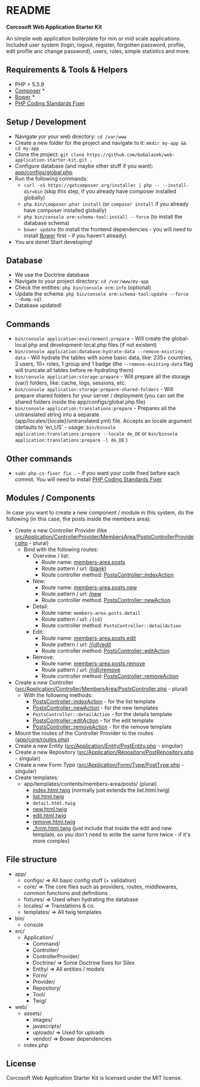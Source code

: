 README
======
**Corcosoft Web Application Starter Kit**

An simple web application boilerplate for min or mid scale applications. Included user system (login, logout, register, forgotten password, profile, edit profile anc change password), users, roles, simple statistics and more.

Requirements & Tools & Helpers
-------------------
* PHP > 5.3.9
* [Composer](https://getcomposer.org/) *
* [Bower](http://bower.io/) *
* [PHP Coding Standards Fixer](http://cs.sensiolabs.org/)

Setup / Development
-------------------
* Navigate yor your web directory: `cd /var/www`
* Create a new folder for the project and navigate to it: `mkdir my-app && cd my-app`
* Clone the project: `git clone https://github.com/bobalazek/web-application-starter-kit.git .`
* Configure database (and maybe other stuff if you want): [app/configs/global.php](https://github.com/bobalazek/web-application-starter-kit/blob/master/app/configs/global.php#L47)
* Run the following commands:
    * `curl -sS https://getcomposer.org/installer | php -- --install-dir=bin` (skip this step, if you already have composer installed globally)
    * `php bin/composer.phar install` (or `composer install` if you already have composer installed globally)
    * `php bin/console orm:schema-tool:install --force` (to install the database schema)
    * `bower update` (to install the frontend dependencies - you will need to install [Bower](http://bower.io/) first - if you haven't already)
* You are done! Start developing!

Database
-------------------
* We use the Doctrine database
* Navigate to your project directory: `cd /var/www/my-app`
* Check the entities: `php bin/console orm:info` (optional)
* Update the schema: `php bin/console orm:schema-tool:update --force --dump-sql`
* Database updated!

Commands
--------------------
* `bin/console application:environment:prepare` - Will create the global-local.php and development-local.php files (if not existent)
* `bin/console application:database:hydrate-data --remove-existing-data` - Will hydrate the tables with some basic data, like: 235+ countries, 2 users, 10+ roles, 1 group and 1 badge (the `--remove-existing-data` flag will truncate all tables before re-hydrating them)
* `bin/console application:storage:prepare` - Will prepare all the storage (var/) folders, like: cache, logs, sessions, etc.
* `bin/console application:storage:prepare-shared-folders` - Will prepare shared folders for your server / deployment (you can set the shared folders inside the app/configs/global.php file)
* `bin/console application:translations:prepare` - Prepares all the untranslated string into a separate (app/locales/{locale}/untranslated.yml) file. Accepts an locale argument (defaults to 'en_US' - usage: `bin/binsole application:translations:prepare --locale de_DE` or `bin/binsole application:translations:prepare -l de_DE` )

Other commands
----------------------
* `sudo php-cs-fixer fix .` - if you want your code fixed before each commit. You will need to install [PHP Coding Standards Fixer](http://cs.sensiolabs.org/)

Modules / Components
-------------------
In case you want to create a new component / module in this system, do the following (in this case, the posts inside the members area):

* Create a new Controller Provider (like [src/Application/ControllerProvider/MembersArea/PostsControllerProvider.php](https://github.com/bobalazek/web-application-starter-kit/blob/master/src/Application/ControllerProvider/MembersArea/PostsControllerProvider.php) - plural)
    * Bind with the following routes:
        * Overview / list:
            * Route name: [members-area.posts](https://github.com/bobalazek/web-application-starter-kit/blob/master/src/Application/ControllerProvider/MembersArea/PostsControllerProvider.php#L18)
            * Route pattern / url: [(blank)](https://github.com/bobalazek/web-application-starter-kit/blob/master/src/Application/ControllerProvider/MembersArea/PostsControllerProvider.php#L15)
            * Route controller method: [PostsController::indexAction](https://github.com/bobalazek/web-application-starter-kit/blob/master/src/Application/Controller/MembersArea/PostsController.php#L11)
        * New:
            * Route name: [members-area.posts.new](https://github.com/bobalazek/web-application-starter-kit/blob/master/src/Application/ControllerProvider/MembersArea/PostsControllerProvider.php#L24)
            * Route pattern / url: [/new](https://github.com/bobalazek/web-application-starter-kit/blob/master/src/Application/ControllerProvider/MembersArea/PostsControllerProvider.php#L21)
            * Route controller method: [PostsController::newAction](https://github.com/bobalazek/web-application-starter-kit/blob/master/src/Application/Controller/MembersArea/PostsController.php#L24)
        * Detail:
            * Route name: `members-area.posts.detail`
            * Route pattern / url: `/{id}`
            * Route controller method: `PostsController::detailAction`
        * Edit:
            * Route name: [members-area.posts.edit](https://github.com/bobalazek/web-application-starter-kit/blob/master/src/Application/ControllerProvider/MembersArea/PostsControllerProvider.php#L30)
            * Route pattern / url: [/{id}/edit](https://github.com/bobalazek/web-application-starter-kit/blob/master/src/Application/ControllerProvider/MembersArea/PostsControllerProvider.php#L27)
            * Route controller method: [PostsController::editAction](https://github.com/bobalazek/web-application-starter-kit/blob/master/src/Application/Controller/MembersArea/PostsController.php#L91)
        * Remove:
            * Route name: [members-area.posts.remove](https://github.com/bobalazek/web-application-starter-kit/blob/master/src/Application/ControllerProvider/MembersArea/PostsControllerProvider.php#L36)
            * Route pattern / url: [/{id}/remove](https://github.com/bobalazek/web-application-starter-kit/blob/master/src/Application/ControllerProvider/MembersArea/PostsControllerProvider.php#L33)
            * Route controller method: [PostsController::removeAction](https://github.com/bobalazek/web-application-starter-kit/blob/master/src/Application/Controller/MembersArea/PostsController.php#L156)
* Create a new Controller ([src/Application/Controller/MembersArea/PostsController.php](https://github.com/bobalazek/web-application-starter-kit/blob/master/src/Application/Controller/MembersArea/PostsController.php) - plural)
    * With the following methods:
        * [PostsController::indexAction](https://github.com/bobalazek/web-application-starter-kit/blob/master/src/Application/Controller/MembersArea/PostsController.php#L11) - for the list template
        * [PostsController::newAction](https://github.com/bobalazek/web-application-starter-kit/blob/master/src/Application/Controller/MembersArea/PostsController.php#L33) - for the new templates
        * `PostsController::detailAction` - for the details template
        * [PostsController::editAction](https://github.com/bobalazek/web-application-starter-kit/blob/master/src/Application/Controller/MembersArea/PostsController.php#L91) - for the edit template
        * [PostsController::removeAction](https://github.com/bobalazek/web-application-starter-kit/blob/master/src/Application/Controller/MembersArea/PostsController.php#L156) - for the remove template
* Mount the routes of the Controller Provider to the routes ([app/core/routes.php](https://github.com/bobalazek/web-application-starter-kit/blob/master/app/core/routes.php#L33))
* Create a new Entity ([src/Application/Entity/PostEntity.php](https://github.com/bobalazek/web-application-starter-kit/blob/master/src/Application/Entity/ProfileEntity.php) - singular)
* Create a new Repository ([src/Application/Repository/PostRepository.php](https://github.com/bobalazek/web-application-starter-kit/blob/master/src/Application/Repository/PostRepository.php) - singular)
* Create a new Form Type ([src/Application/Form/Type/PostType.php](https://github.com/bobalazek/web-application-starter-kit/blob/master/src/Application/Form/Type/PostType.php) - singular)
* Create templates:
    * app/templates/contents/members-area/posts/ (plural)
    	* [index.html.twig](https://github.com/bobalazek/web-application-starter-kit/blob/master/app/templates/contents/members-area/posts/index.html.twig) (normally just extends the list.html.twig)
        * [list.html.twig](https://github.com/bobalazek/web-application-starter-kit/blob/master/app/templates/contents/members-area/posts/list.html.twig)
        * `detail.html.twig`
        * [new.html.twig](https://github.com/bobalazek/web-application-starter-kit/blob/master/app/templates/contents/members-area/posts/new.html.twig)
        * [edit.html.twig](https://github.com/bobalazek/web-application-starter-kit/blob/master/app/templates/contents/members-area/posts/edit.html.twig)
        * [remove.html.twig](https://github.com/bobalazek/web-application-starter-kit/blob/master/app/templates/contents/members-area/posts/remove.html.twig)
        * [_form.html.twig](https://github.com/bobalazek/web-application-starter-kit/blob/master/app/templates/contents/members-area/posts/_form.html.twig) (just include that inside the edit and new template, so you don't need to write the same form twice - if it's more complex)

File structure
----------------------
* app/
    * configs/ => All basic config stuff (+ validation)
    * core/ => The core files such as providers, routes, middlewares, common functions and definitions
    * fixtures/ => Used when hydrating the database
    * locales/ => Translations & co.
    * templates/ => All twig templates
* bin/
    * console
* src/
    * Application/
        * Command/
        * Controller/
        * ControllerProvider/
        * Doctrine/ => Some Doctrine fixes for Silex
        * Entity/ => All entities / models
        * Form/
        * Provider/
        * Repository/
        * Tool/
        * Twig/
* web/
    * assets/
        * images/
        * javascripts/
        * uploads/ => Used for uploads
        * vendor/ => Bower dependencies
    * index.php

License
----------------------
Corcosoft Web Application Starter Kit is licensed under the MIT license.

